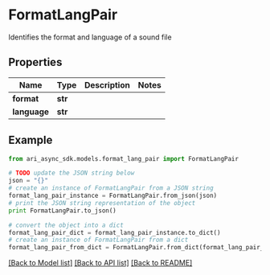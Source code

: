 # FormatLangPair

Identifies the format and language of a sound file

## Properties
Name | Type | Description | Notes
------------ | ------------- | ------------- | -------------
**format** | **str** |  | 
**language** | **str** |  | 

## Example

```python
from ari_async_sdk.models.format_lang_pair import FormatLangPair

# TODO update the JSON string below
json = "{}"
# create an instance of FormatLangPair from a JSON string
format_lang_pair_instance = FormatLangPair.from_json(json)
# print the JSON string representation of the object
print FormatLangPair.to_json()

# convert the object into a dict
format_lang_pair_dict = format_lang_pair_instance.to_dict()
# create an instance of FormatLangPair from a dict
format_lang_pair_from_dict = FormatLangPair.from_dict(format_lang_pair_dict)
```
[[Back to Model list]](../README.md#documentation-for-models) [[Back to API list]](../README.md#documentation-for-api-endpoints) [[Back to README]](../README.md)


